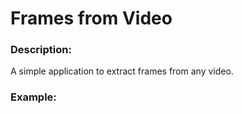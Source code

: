 # Frames from Video

### Description:

A simple application to extract frames from any video.

### Example:


